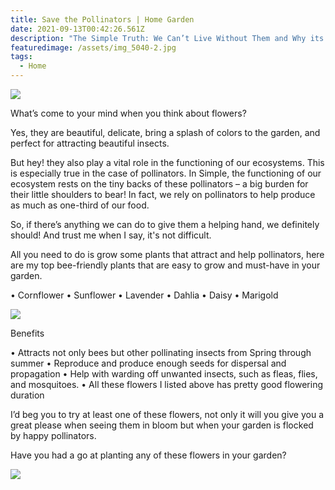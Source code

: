 ```yaml
---
title: Save the Pollinators | Home Garden
date: 2021-09-13T00:42:26.561Z
description: "The Simple Truth: We Can’t Live Without Them and Why its important than Ever"
featuredimage: /assets/img_5040-2.jpg
tags:
  - Home
---
```

![](/assets/img_5040-2.jpg)





What’s come to your mind when you think about flowers?

Yes, they are beautiful, delicate, bring a splash of colors to the garden, and perfect for attracting beautiful insects. 

But hey! they also play a vital role in the functioning of our ecosystems. This is especially true in the case of pollinators. In Simple, the functioning of our ecosystem rests on the tiny backs of these pollinators – a big burden for their little shoulders to bear! In fact, we rely on pollinators to help produce as much as one-third of our food. 

So, if there’s anything we can do to give them a helping hand, we definitely should! And trust me when I say, it's not difficult. 

All you need to do is grow some plants that attract and help pollinators, here are my top bee-friendly plants that are easy to grow and must-have in your garden.

• Cornflower
• Sunflower
• Lavender
• Dahlia
• Daisy
• Marigold

![](/assets/img_5093.jpg)

Benefits

• Attracts not only bees but other pollinating insects from Spring through summer 
• Reproduce and produce enough seeds for dispersal and propagation
• Help with warding off unwanted insects, such as fleas, flies, and mosquitoes.
• All these flowers I listed above has pretty good flowering duration

I’d beg you to try at least one of these flowers, not only it will you give you a great please when seeing them in bloom but when your garden is flocked by happy pollinators. 

Have you had a go at planting any of these flowers in your garden?

![](/assets/img_5076.jpg)